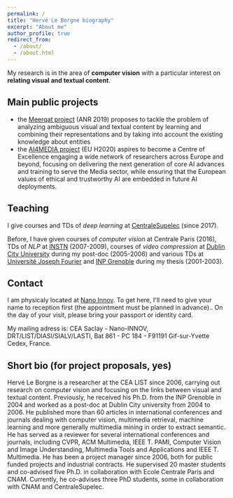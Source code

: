 ```yaml
---
permalink: /
title: "Hervé Le Borgne biography"
excerpt: "About me"
author_profile: true
redirect_from: 
  - /about/
  - /about.html
---
```


My research is in the area of **computer vision** with a particular interest on **relating visual and textual content**.

## Main public projects
* the [Meerqat project](https://www.meerqat.fr/) (ANR 2019) proposes to tackle the problem of analyzing ambiguous visual and textual content by learning and combining their representations and by taking into account the existing knowledge about entities
* the [AI4MEDIA project](https://www.ai4media.eu/) (EU H2020) aspires to become a Centre of Excellence engaging a wide network of researchers across Europe and beyond, focusing on delivering the next generation of core AI advances and training to serve the Media sector, while ensuring that the European values of ethical and trustworthy AI are embedded in future AI deployments.

## Teaching
I give courses and TDs of *deep learning* at [CentraleSupelec](https://www.centralesupelec.fr/) (since 2017). 


Before, I have given courses of *computer vision* at Centrale Paris (2016), TDs of *NLP* at [INSTN](https://instn.cea.fr/en/) (2007-2009), courses of *video compression* at [Dublin City University](https://www.dcu.ie/) during my post-doc (2005-2006) and various TDs at [Université Joseph Fourier](https://www.univ-grenoble-alpes.fr/) and [INP Grenoble](https://www.grenoble-inp.fr/en) during my thesis (2001-2003).

## Contact 
I am physicaly located at [Nano Innov](https://list.cea.fr/app/uploads/2022/04/Coming_to_Nano_INNOV.pdf). To get here, I'll need to give your name to reception first (the appointment must be planned in advance).. On the day of your visit, please bring your passport or identity card. 

My mailing adress is: CEA Saclay - Nano-INNOV, DRT/LIST/DIASI/SIALV/LASTI, Bat 861 - PC 184 - F91191 Gif-sur-Yvette Cedex, France.

## Short bio (for project proposals, yes)
Hervé Le Borgne is a researcher at the CEA LIST since 2006, carrying out research on computer vision and focusing on the links between visual and textual content. Previously, he received his Ph.D. from the INP Grenoble in 2004 and worked as a post-doc at Dublin City university from 2004 to 2006. He published more than 60 articles in international conferences and journals dealing with computer vision, multimedia retrieval, machine learning and more generally multimedia mining in order to extract semantic. He has served as a reviewer for several international conferences and journals, including CVPR, ACM Multimedia, IEEE T. PAMI, Computer Vision and Image Understanding, Multimedia Tools and Applications and IEEE T. Multimedia. He has been a project manager since 2006, both for public funded projects and industrial contracts. He supervised 20 master students and co-advised five Ph.D. in collaboration with Ecole Centrale Paris and CNAM. Currently, he co-advises three PhD students, some in collaboration with CNAM and CentraleSupelec.